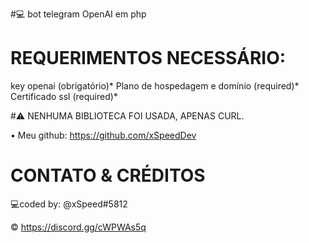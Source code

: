 #💻 bot telegram OpenAI em php


# REQUERIMENTOS NECESSÁRIO:
key openai (obrigatório)*
Plano de hospedagem e domínio (required)*
Certificado ssl (required)*

#⚠️ NENHUMA BIBLIOTECA FOI USADA, APENAS CURL.

• Meu github: https://github.com/xSpeedDev

# CONTATO & CRÉDITOS

💻coded by: @xSpeed#5812

© https://discord.gg/cWPWAs5q
